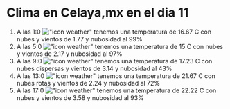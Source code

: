 # Clima en Celaya,mx en el dia 11

1. A las 1:0 !["icon weather"](http://openweathermap.org/img/w/04n.png) tenemos una temperatura de 16.67 C con nubes y  vientos de 1.77 y nubosidad al 99%
1. A las 5:0 !["icon weather"](http://openweathermap.org/img/w/04n.png) tenemos una temperatura de 15 C con nubes y  vientos de 2.17 y nubosidad al 97%
1. A las 9:0 !["icon weather"](http://openweathermap.org/img/w/03d.png) tenemos una temperatura de 17.23 C con nubes dispersas y  vientos de 3.14 y nubosidad al 43%
1. A las 13:0 !["icon weather"](http://openweathermap.org/img/w/04d.png) tenemos una temperatura de 21.67 C con nubes rotas y  vientos de 2.24 y nubosidad al 72%
1. A las 17:0 !["icon weather"](http://openweathermap.org/img/w/04d.png) tenemos una temperatura de 22.22 C con nubes y  vientos de 3.58 y nubosidad al 93%
